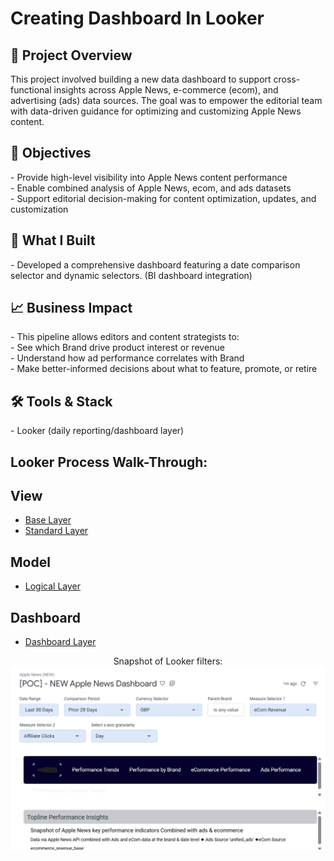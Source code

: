 <h1>Creating Dashboard In Looker</h1>



<h2>🧠 Project Overview</h2>
This project involved building a new data dashboard to support cross-functional insights across Apple News, e-commerce (ecom), and advertising (ads) data sources. The goal was to empower the editorial team with data-driven guidance for optimizing and customizing Apple News content.
<br />

<h2>🎯 Objectives</h2>
- Provide high-level visibility into Apple News content performance<br />
- Enable combined analysis of Apple News, ecom, and ads datasets<br />
- Support editorial decision-making for content optimization, updates, and customization<br />

<h2>🔧 What I Built</h2>
- Developed a comprehensive dashboard featuring a date comparison selector and dynamic selectors. (BI dashboard integration)<br />

<h2>📈 Business Impact</h2>
- This pipeline allows editors and content strategists to:<br />
- See which Brand drive product interest or revenue<br />
- Understand how ad performance correlates with Brand<br />
- Make better-informed decisions about what to feature, promote, or retire<br />

<h2>🛠 Tools & Stack</h2>
- Looker (daily reporting/dashboard layer)<br />


## Looker Process Walk-Through:
## View
- [Base Layer](https://github.com/zarasash/lookerapplenews/blob/main/apple_news_base_layer.lkml)
- [Standard Layer](https://github.com/zarasash/lookerapplenews/blob/main/apple_news_standard_layer.lkml)

## Model
- [Logical Layer](https://github.com/zarasash/lookerapplenews/blob/main/apple_news_logical_layer.lkml)

## Dashboard
- [Dashboard Layer](https://github.com/zarasash/lookerapplenews/blob/main/apple_news_dashboard.lkml)
<p align="center">
Snapshot of Looker filters: <br/>
<img src="https://github.com/zarasash/DataPipeline/blob/main/apple%20news%20dashboard%20filters.png"/>
<br />


<!--
 ```diff
- text in red
+ text in green
! text in orange
# text in gray
@@ text in purple (and bold)@@
```
--!>


